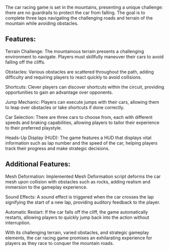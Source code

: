 The car racing game is set in the mountains, presenting a unique challenge: there are no guardrails to protect the car from falling. The goal is to complete three laps navigating the challenging roads and terrain of the mountain while avoiding obstacles.

## Features:

Terrain Challenge: The mountainous terrain presents a challenging environment to navigate. Players must skillfully maneuver their cars to avoid falling off the cliffs.

Obstacles: Various obstacles are scattered throughout the path, adding difficulty and requiring players to react quickly to avoid collisions.

Shortcuts: Clever players can discover shortcuts within the circuit, providing opportunities to gain an advantage over opponents.

Jump Mechanic: Players can execute jumps with their cars, allowing them to leap over obstacles or take shortcuts if done correctly.

Car Selection: There are three cars to choose from, each with different speeds and braking capabilities, allowing players to tailor their experience to their preferred playstyle.

Heads-Up Display (HUD): The game features a HUD that displays vital information such as lap number and the speed of the car, helping players track their progress and make strategic decisions.

## Additional Features:

Mesh Deformation: Implemented Mesh Deformation script deforms the car mesh upon collision with obstacles such as rocks, adding realism and immersion to the gameplay experience.

Sound Effects: A sound effect is triggered when the car crosses the lap signifying the start of a new lap, providing auditory feedback to the player.

Automatic Restart: If the car falls off the cliff, the game automatically restarts, allowing players to quickly jump back into the action without interruption.

With its challenging terrain, varied obstacles, and strategic gameplay elements, the car racing game promises an exhilarating experience for players as they race to conquer the mountain roads.






